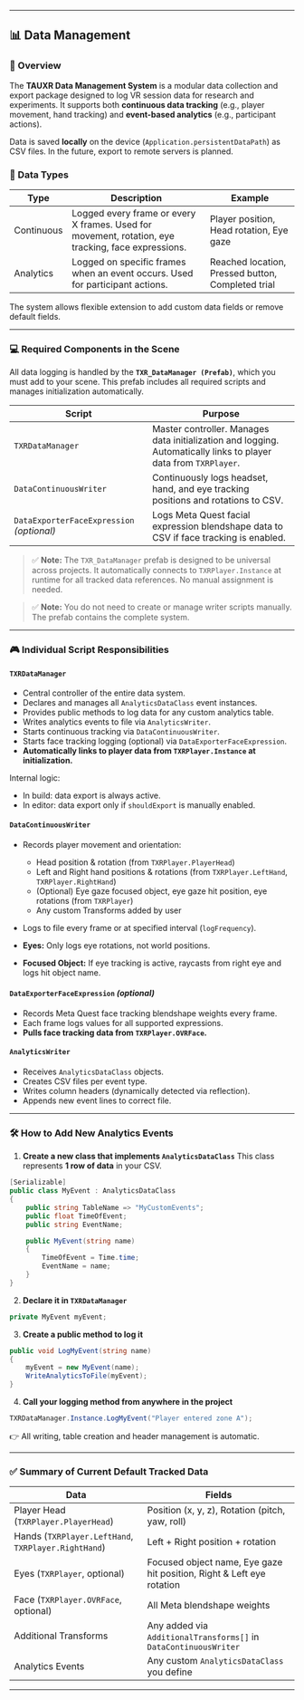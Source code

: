 

---

## 📊 Data Management

### 📝 Overview

The **TAUXR Data Management System** is a modular data collection and export package designed to log VR session data for research and experiments. It supports both **continuous data tracking** (e.g., player movement, hand tracking) and **event-based analytics** (e.g., participant actions).

Data is saved **locally** on the device (`Application.persistentDataPath`) as CSV files.
In the future, export to remote servers is planned.

### 🔎 Data Types

| Type       | Description                                                                                        | Example                                           |
| ---------- | -------------------------------------------------------------------------------------------------- | ------------------------------------------------- |
| Continuous | Logged every frame or every X frames. Used for movement, rotation, eye tracking, face expressions. | Player position, Head rotation, Eye gaze          |
| Analytics  | Logged on specific frames when an event occurs. Used for participant actions.                      | Reached location, Pressed button, Completed trial |

The system allows flexible extension to add custom data fields or remove default fields.

---

### 💻 Required Components in the Scene

All data logging is handled by the **`TXR_DataManager (Prefab)`**, which you must add to your scene.
This prefab includes all required scripts and manages initialization automatically.

| Script                                    | Purpose                                                                                                          |
| ----------------------------------------- | ---------------------------------------------------------------------------------------------------------------- |
| `TXRDataManager`                          | Master controller. Manages data initialization and logging. Automatically links to player data from `TXRPlayer`. |
| `DataContinuousWriter`                    | Continuously logs headset, hand, and eye tracking positions and rotations to CSV.                                |
| `DataExporterFaceExpression` *(optional)* | Logs Meta Quest facial expression blendshape data to CSV if face tracking is enabled.                            |

> ✅ **Note:** The `TXR_DataManager` prefab is designed to be universal across projects. It automatically connects to `TXRPlayer.Instance` at runtime for all tracked data references. No manual assignment is needed.

> ✅ **Note:** You do not need to create or manage writer scripts manually. The prefab contains the complete system.

---

### 🎮 Individual Script Responsibilities

#### `TXRDataManager`

* Central controller of the entire data system.
* Declares and manages all `AnalyticsDataClass` event instances.
* Provides public methods to log data for any custom analytics table.
* Writes analytics events to file via `AnalyticsWriter`.
* Starts continuous tracking via `DataContinuousWriter`.
* Starts face tracking logging (optional) via `DataExporterFaceExpression`.
* **Automatically links to player data from `TXRPlayer.Instance` at initialization.**

Internal logic:

* In build: data export is always active.
* In editor: data export only if `shouldExport` is manually enabled.

#### `DataContinuousWriter`

* Records player movement and orientation:

  * Head position & rotation (from `TXRPlayer.PlayerHead`)
  * Left and Right hand positions & rotations (from `TXRPlayer.LeftHand`, `TXRPlayer.RightHand`)
  * (Optional) Eye gaze focused object, eye gaze hit position, eye rotations (from `TXRPlayer`)
  * Any custom Transforms added by user
* Logs to file every frame or at specified interval (`logFrequency`).
* **Eyes:** Only logs eye rotations, not world positions.
* **Focused Object:** If eye tracking is active, raycasts from right eye and logs hit object name.

#### `DataExporterFaceExpression` *(optional)*

* Records Meta Quest face tracking blendshape weights every frame.
* Each frame logs values for all supported expressions.
* **Pulls face tracking data from `TXRPlayer.OVRFace`.**

#### `AnalyticsWriter`

* Receives `AnalyticsDataClass` objects.
* Creates CSV files per event type.
* Writes column headers (dynamically detected via reflection).
* Appends new event lines to correct file.

---

### 🛠️ How to Add New Analytics Events

1. **Create a new class that implements `AnalyticsDataClass`**
   This class represents **1 row of data** in your CSV.

```csharp
[Serializable]
public class MyEvent : AnalyticsDataClass
{
    public string TableName => "MyCustomEvents";
    public float TimeOfEvent;
    public string EventName;

    public MyEvent(string name)
    {
        TimeOfEvent = Time.time;
        EventName = name;
    }
}
```

2. **Declare it in `TXRDataManager`**

```csharp
private MyEvent myEvent;
```

3. **Create a public method to log it**

```csharp
public void LogMyEvent(string name)
{
    myEvent = new MyEvent(name);
    WriteAnalyticsToFile(myEvent);
}
```

4. **Call your logging method from anywhere in the project**

```csharp
TXRDataManager.Instance.LogMyEvent("Player entered zone A");
```

👉 All writing, table creation and header management is automatic.

---

### ✅ Summary of Current Default Tracked Data

| Data                                                | Fields                                                                |
| --------------------------------------------------- | --------------------------------------------------------------------- |
| Player Head (`TXRPlayer.PlayerHead`)                | Position (x, y, z), Rotation (pitch, yaw, roll)                       |
| Hands (`TXRPlayer.LeftHand`, `TXRPlayer.RightHand`) | Left + Right position + rotation                                      |
| Eyes (`TXRPlayer`, optional)                        | Focused object name, Eye gaze hit position, Right & Left eye rotation |
| Face (`TXRPlayer.OVRFace`, optional)                | All Meta blendshape weights                                           |
| Additional Transforms                               | Any added via `AdditionalTransforms[]` in `DataContinuousWriter`      |
| Analytics Events                                    | Any custom `AnalyticsDataClass` you define                            |

---


